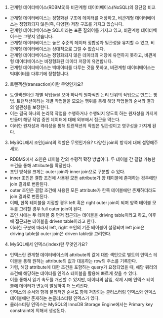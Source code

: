 1. 관계형 데이터베이스(RDBMS)와 비관계형 데이터베이스(NoSQL)의 장단점 비교

- 관계형 데이터베이스는 정형화된 구조에 데이터를 저장하고, 비관계형 데이터베이스는 정형화되지 않은(즉, 다양한) 저장 구조를 가지고 있습니다.
- 관계형 데이터베이스는 SQL이라는 표준 질의어를 가지고 있고, 비관계형 데이터베이스는 그렇지 않습니다.
- 관계형 데이터베이스는 높은 수준의 데이터 정합성과 일관성을 유지할 수 있고, 비관계형 데이터베이스는 상대적으로 그럴 수 없습니다.
- 관계형 데이터베이스는 정형화되지 않은 데이터의 저장에 유연하지 못하고, 비관계형 데이터베이스는 비정형화된 데이터 저장이 유연합니다.
- 관계형 데이터베이스는 빅데이터를 다루는 것을 못하고, 비관계형 데이터베이스는 빅데이터를 다루기에 정합합니다.

2. 트랜잭션(transaction)이란 무엇인가요?

- 트랜잭션이란 개별 작업들을 모아 하나의 원자적인 논리 단위의 작업으로 만드는 방법. 트랜잭션이라는 개별 작업들을 모으는 행위를 통해 해당 작업들의 순서와 결과의 일관성을 보장한다.
- 이는 결국 하나의 논리적 작업을 수행하거나 수행되지 않도록 하는 원자성을 가지게 만들며 해당 작업 중인 데이터에 대해 외부에서 접근을 막는다.
- 이러한 원자성과 격리성을 통해 트랜잭션의 작업은 일관성이고 영구성을 가지게 된다.

3. MySQL에서 조인(join)의 역할은 무엇인가요? 다양한 join의 방식에 대해 설명해주세요.

- RDBMS에서 조인은 테이블 간의 수평적 확장 방법이다. 두 테이블 간 결합 가능한 조건을 통해 attribute를 확장한다.
- 조인 방식을 크게는 outer join과 inner join으로 구분할 수 있다. 
- inner 조인은 결합 조건에 사용된 모든 attribute가 양 테이블에 존재하는 경우에만 join 결과로 변환된다.
- outer 조인은 결합 조건에 사용된 모든 attribute가 한쪽 테이블에만 존재하더라도 join 결과로 변환된다.
- 이때, 한쪽 테이블을 지정할 경우 left 혹은 right outer join이 되며 양쪽 테이블 모두를 고려할 경우 full outer join이 된다.
- 조인 시에는 두 테이블 중 먼저 접근되는 테이블을 driving table이라고 하고, 이후에 접근되는 테이블을 driven table이라고 한다.
- 이러한 구분에 따라서 left, right 조인의 기준 테이블이 설정되며 left join은 driving table을 outer join은 driven table을 고려한다.

4. MySQL에서 인덱스(index)란 무엇인가요?

- 인덱스란 관계형 데이터베이스의 attribute의 값에 대한 색인으로 별도의 인덱스 테이블을 통해 원하는 attribute의 값과 대응하는 row의 주소를 기록한다.
- 가령, 해당 attribute에 대한 조건을 포함하는 query가 요청되었을 때, 해당 쿼리의 조건에 해당하는 데이터를 인덱스 테이블을 활용해 빠르게 찾을 수 있다. 
- 이를 통해서 읽기 속도를 개선할 수 있지만, 데이터의 삽입, 삭제 시에 인덱스 테이블에 데이터가 변동이 발생하여 더 느려진다.
- 인덱스의 순서와 함께 물리적인 순서도 함께 저장되는 클러스터링 인덱스와 인덱스 테이블에만 존재하는 논클러스터링 인덱스가 있다.
- 클러스터링 인덱스는 MySQL의 InnoDB Storage Engine에서는 Primary key constraint에 의해서 생성된다.
